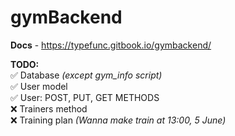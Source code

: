 # gymBackend

**Docs** - https://typefunc.gitbook.io/gymbackend/

**TODO:**<br>
:white_check_mark: Database *(except gym_info script)*<br>
:white_check_mark: User model<br>
:white_check_mark: User: POST, PUT, GET METHODS<br>
:x: Trainers method<br>
:x: Training plan *(Wanna make train at 13:00, 5 June)*<br>